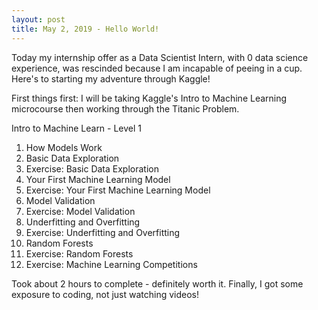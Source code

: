 ```yaml
---
layout: post
title: May 2, 2019 - Hello World!
---
```


Today my internship offer as a Data Scientist Intern, with 0 data science experience, was rescinded because I am incapable of peeing in a cup. Here's to starting my adventure through Kaggle!

First things first: I will be taking Kaggle's Intro to Machine Learning microcourse then working through the Titanic Problem.

Intro to Machine Learn - Level 1

1. How Models Work
2. Basic Data Exploration
3. Exercise: Basic Data Exploration
4. Your First Machine Learning Model
5. Exercise: Your First Machine Learning Model
6. Model Validation
7. Exercise: Model Validation
8. Underfitting and Overfitting
9. Exercise: Underfitting and Overfitting
10. Random Forests
11. Exercise: Random Forests
12. Exercise: Machine Learning Competitions

Took about 2 hours to complete - definitely worth it. Finally, I got some exposure to coding, not just watching videos!
